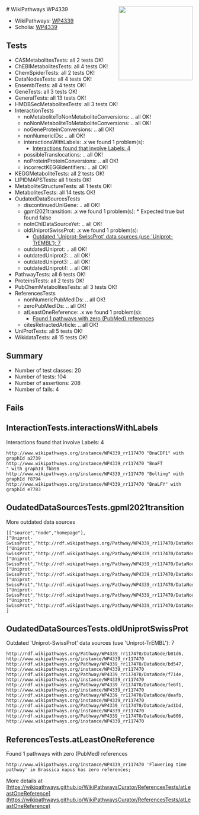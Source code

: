 <img style="float: right; width: 200px" src="https://upload.wikimedia.org/wikipedia/commons/thumb/8/83/Wplogo_with_text_500.png/640px-Wplogo_with_text_500.png" />
# WikiPathways WP4339

* WikiPathways: [WP4339](https://new.wikipathways.org/pathways/WP4339)
* Scholia: [WP4339](https://scholia.toolforge.org/wikipathways/WP4339)
## Tests
* CASMetabolitesTests: all 2 tests OK!
* ChEBIMetabolitesTests: all 4 tests OK!
* ChemSpiderTests: all 2 tests OK!
* DataNodesTests: all 4 tests OK!
* EnsemblTests: all 4 tests OK!
* GeneTests: all 3 tests OK!
* GeneralTests: all 13 tests OK!
* HMDBSecMetabolitesTests: all 3 tests OK!
* InteractionTests
    * noMetaboliteToNonMetaboliteConversions: .. all OK!
    * noNonMetaboliteToMetaboliteConversions: .. all OK!
    * noGeneProteinConversions: .. all OK!
    * nonNumericIDs: .. all OK!
    * interactionsWithLabels: .x we found 1 problem(s):
        * [Interactions found that involve Labels: 4](#630d267b)
    * possibleTranslocations: .. all OK!
    * noProteinProteinConversions: .. all OK!
    * incorrectKEGGIdentifiers: .. all OK!
* KEGGMetaboliteTests: all 2 tests OK!
* LIPIDMAPSTests: all 1 tests OK!
* MetaboliteStructureTests: all 1 tests OK!
* MetabolitesTests: all 14 tests OK!
* OudatedDataSourcesTests
    * discontinuedUniGene: .. all OK!
    * gpml2021transition: .x we found 1 problem(s):
            * Expected true but found false
    * noInChIDataSourceYet: .. all OK!
    * oldUniprotSwissProt: .x we found 1 problem(s):
        * [Outdated 'Uniprot-SwissProt' data sources (use 'Uniprot-TrEMBL'): 7](#710a266c)
    * outdatedUniprot: .. all OK!
    * outdatedUniprot2: .. all OK!
    * outdatedUniprot3: .. all OK!
    * outdatedUniprot4: .. all OK!
* PathwayTests: all 6 tests OK!
* ProteinsTests: all 2 tests OK!
* PubChemMetabolitesTests: all 3 tests OK!
* ReferencesTests
    * nonNumericPubMedIDs: .. all OK!
    * zeroPubMedIDs: .. all OK!
    * atLeastOneReference: .x we found 1 problem(s):
        * [Found 1 pathways with zero (PubMed) references](#d0a459f0)
    * citesRetractedArticle: .. all OK!
* UniProtTests: all 5 tests OK!
* WikidataTests: all 15 tests OK!


## Summary

* Number of test classes: 20
* Number of tests: 104
* Number of assertions: 208
* Number of fails: 4

## Fails

<a name="630d267b" />

## InteractionTests.interactionsWithLabels

Interactions found that involve Labels: 4
```
http://www.wikipathways.org/instance/WP4339_rr117470 "BnaCDF1" with graphId a2739
http://www.wikipathways.org/instance/WP4339_rr117470 "BnaFT
" with graphId fbb98
http://www.wikipathways.org/instance/WP4339_rr117470 "Bolting" with graphId f8794
http://www.wikipathways.org/instance/WP4339_rr117470 "BnaLFY" with graphId e7783
```

<a name="4d0785cc" />

## OudatedDataSourcesTests.gpml2021transition

More outdated data sources
```
[["source","node","homepage"],
["Uniprot-SwissProt","http://rdf.wikipathways.org/Pathway/WP4339_rr117470/DataNode/b01d6","http://www.wikipathways.org/instance/WP4339_rr117470"],
["Uniprot-SwissProt","http://rdf.wikipathways.org/Pathway/WP4339_rr117470/DataNode/bd547","http://www.wikipathways.org/instance/WP4339_rr117470"],
["Uniprot-SwissProt","http://rdf.wikipathways.org/Pathway/WP4339_rr117470/DataNode/f714e","http://www.wikipathways.org/instance/WP4339_rr117470"],
["Uniprot-SwissProt","http://rdf.wikipathways.org/Pathway/WP4339_rr117470/DataNode/fe6f1","http://www.wikipathways.org/instance/WP4339_rr117470"],
["Uniprot-SwissProt","http://rdf.wikipathways.org/Pathway/WP4339_rr117470/DataNode/deafb","http://www.wikipathways.org/instance/WP4339_rr117470"],
["Uniprot-SwissProt","http://rdf.wikipathways.org/Pathway/WP4339_rr117470/DataNode/a41bd","http://www.wikipathways.org/instance/WP4339_rr117470"],
["Uniprot-SwissProt","http://rdf.wikipathways.org/Pathway/WP4339_rr117470/DataNode/ba606","http://www.wikipathways.org/instance/WP4339_rr117470"]
]
```

<a name="710a266c" />

## OudatedDataSourcesTests.oldUniprotSwissProt

Outdated 'Uniprot-SwissProt' data sources (use 'Uniprot-TrEMBL'): 7
```
http://rdf.wikipathways.org/Pathway/WP4339_rr117470/DataNode/b01d6, http://www.wikipathways.org/instance/WP4339_rr117470
http://rdf.wikipathways.org/Pathway/WP4339_rr117470/DataNode/bd547, http://www.wikipathways.org/instance/WP4339_rr117470
http://rdf.wikipathways.org/Pathway/WP4339_rr117470/DataNode/f714e, http://www.wikipathways.org/instance/WP4339_rr117470
http://rdf.wikipathways.org/Pathway/WP4339_rr117470/DataNode/fe6f1, http://www.wikipathways.org/instance/WP4339_rr117470
http://rdf.wikipathways.org/Pathway/WP4339_rr117470/DataNode/deafb, http://www.wikipathways.org/instance/WP4339_rr117470
http://rdf.wikipathways.org/Pathway/WP4339_rr117470/DataNode/a41bd, http://www.wikipathways.org/instance/WP4339_rr117470
http://rdf.wikipathways.org/Pathway/WP4339_rr117470/DataNode/ba606, http://www.wikipathways.org/instance/WP4339_rr117470
```

<a name="d0a459f0" />

## ReferencesTests.atLeastOneReference

Found 1 pathways with zero (PubMed) references
```
http://www.wikipathways.org/instance/WP4339_rr117470 'Flowering time pathway' in Brassica napus has zero references; 
```

More details at [https://wikipathways.github.io/WikiPathwaysCurator/ReferencesTests/atLeastOneReference](https://wikipathways.github.io/WikiPathwaysCurator/ReferencesTests/atLeastOneReference)

